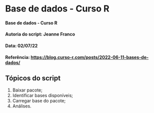 # Base de dados - Curso R

#### Base de dados - Curso R 
#### Autoria do script: Jeanne Franco 
#### Data: 02/07/22 
#### Referência: https://blog.curso-r.com/posts/2022-06-11-bases-de-dados/ 

## Tópicos do script

1. Baixar pacote;
2. Identificar bases disponíveis;
3. Carregar base do pacote;
4. Análises.
